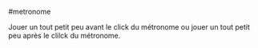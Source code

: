 #metronome 

Jouer un tout petit peu avant le click du métronome
ou jouer un tout petit peu après le clilck du métronome.


